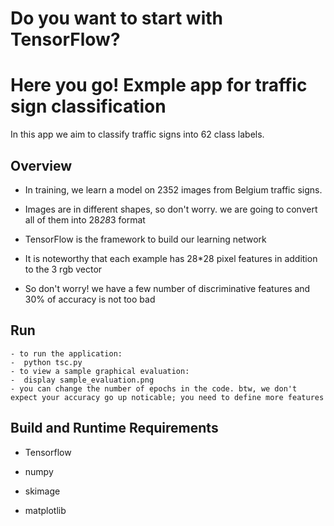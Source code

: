 # Do you want to start with TensorFlow?
# Here you go! Exmple app for traffic sign classification

 

In this app we aim to classify traffic signs into 62 class labels.

 

## Overview

 

- In training, we learn a model on 2352 images from Belgium traffic signs.

- Images are in different shapes, so don't worry. we are going to convert all of them into 28*28*3 format

- TensorFlow is the framework to build our learning network

- It is noteworthy that each example has 28*28 pixel features in addition to the 3 rgb vector

- So don't worry! we have a few number of discriminative features and 30% of accuracy is not too bad


## Run

    - to run the application:
	-  python tsc.py 
    - to view a sample graphical evaluation:
	-  display sample_evaluation.png 
    - you can change the number of epochs in the code. btw, we don't expect your accuracy go up noticable; you need to define more features

 

## Build and Runtime Requirements

 - Tensorflow

 - numpy

 - skimage

 - matplotlib 
